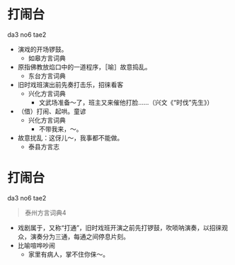 # 打闹台
da3 no6 tae2
+ 演戏的开场锣鼓。
  * 如皋方言词典
+ 原指佛教放焰口中的一道程序，［喻］故意捣乱。
  * 东台方言词典
+ 旧时戏班演出前先奏打击乐，招徕看客
  * 兴化方言词典
    - 文武场准备～了，班主又来催他打脸……（兴文《“时伐”先生》）
+ （借）打闹、起哄。童谚
  * 兴化方言词典
    - 不带我来，～。
+ 故意扰乱：这伢儿～，我事都不能做。
  * 泰县方言志

# 打闹台
da3 no6 tae2
> 泰州方言词典4
- 戏剧属于，又称“打通”，旧时戏班开演之前先打锣鼓，吹唢呐演奏，以招徕观众，演奏分为三通，每通之间停息片刻。
- 比喻喧哗吵闹
  - 家里有病人，掌不住你俫～。
